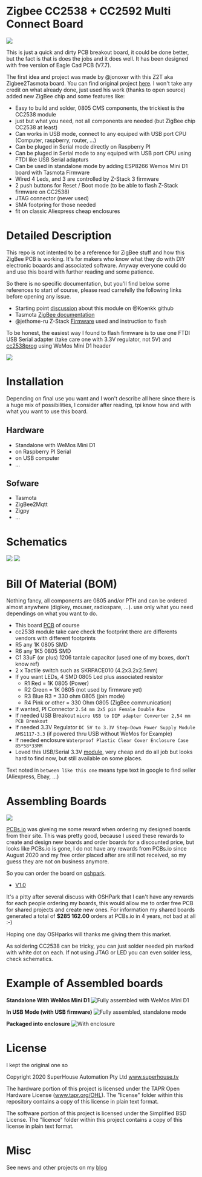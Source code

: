 Zigbee CC2538 + CC2592 Multi Connect Board
==========================================

<img src="https://github.com/hallard/cc2538-multi-connect/blob/main/pictures/cc2538-boards.png">

This is just a quick and dirty PCB breakout board, it could be done better, but the fact is that is does the jobs and it does well. It has been designed with free version of Eagle Cad PCB (V7.7).

The first idea and project was made by @jonoxer with this Z2T aka Zigbee2Tasmota board. You can find original project [here](https://github.com/SuperHouse/Z2T). I won't take any credit on what already done, just used his work (thanks to open source) added new ZigBee chip and some features like:

- Easy to build and solder, 0805 CMS components, the trickiest is the CC2538 module
- just but what you need, not all components are needed (but ZigBee chip CC2538 at least)
- Can works in USB mode, connect to any equiped with USB port CPU (Computer, raspberry, router, ...)
- Can be pluged in Serial mode directly on Raspberry PI
- Can be pluged in Serial mode to any equiped with USB port CPU using FTDI like USB Serial adapturs
- Can be used in standalone mode by adding ESP8266 Wemos Mini D1 board with Tasmota Firmware
- Wired 4 Leds, and 3 are controlled by Z-Stack 3 firmware
- 2 push buttons for Reset / Boot mode (to be able to flash Z-Stack firmware on CC2538)
- JTAG connector (never used)
- SMA footpring for those needed 
- fit on classic Aliexpress cheap enclosures


Detailed Description
====================

This repo is not intented to be a reference for ZigBee stuff and how this ZigBee PCB is working. It's for makers who know what they do with DIY electronic boaards and associated software. Anyway everyone could do and use this board with further reading and some patience.

So there is no specific documentation, but you'll find below some references to start of course, please read carrefelly the following links before opening any issue.

- Starting point [discussion](https://github.com/Koenkk/zigbee2mqtt/discussions/1568) about this module on @Koenkk github
- Tasmota [ZigBee documentation](https://tasmota.github.io/docs/CC2530/)
- @jethome-ru Z-Stack [Firmware](https://github.com/jethome-ru/zigbee-firmware/tree/master/ti/coordinator/cc2538_cc2592) used and instruction to flash

To be honest, the easiest way I found to flash firmware is to use one FTDI USB Serial adapter (take care one with 3.3V regulator, not 5V) and [cc2538prog](https://github.com/1248/cc2538-prog) using WeMos Mini D1 header

<img src="https://github.com/hallard/cc2538-multi-connect/blob/main/pictures/cc2538-flash.png">

Installation
============

Depending on final use you want and I won't describe all here since there is a huge mix of possibilities, I consider after reading, tpi know how and with what you want to use this board.

## Hardware 

- Standalone with WeMos Mini D1
- on Raspberry PI Serial
- on USB computer
- ...

## Sofware

- Tasmota
- ZigBee2Mqtt
- Zigpy
- ...

Schematics
==========

<img src="https://github.com/hallard/cc2538-multi-connect/blob/main/pictures/cc2538-multi-connect-sch.png">

<img src="https://github.com/hallard/cc2538-multi-connect/blob/main/pictures/cc2538-multi-connect-sch.png">


Bill Of Material (BOM)
======================

Nothing fancy, all components are 0805 and/or PTH and can be ordered almost anywhere (digikey, mouser, radiospare, ...). 
use only what you need dependings on what you want to do. 


- This board [PCB](https://oshpark.com/shared_projects/3h5YvEEm) of course 
- cc2538 module take care check the footprint there are differents vendors with different footprints
- R5 any 1K 0805 SMD
- R6 any 1K5 0805 SMD
- C1 33uF (or plus) 1206 tantale capacitor (used one of my boxes, don't know ref)
- 2 x Tactile switch such as SKRPACE010 (4.2x3.2x2.5mm)
- If you want LEDs, 4 SMD 0805 Led plus associated resistor
  - R1 Red = 1K 0805 (Power)
  - R2 Green = 1K 0805 (not used by firmware yet)
  - R3 Blue R3 = 330 ohm 0805 (join mode)
  - R4 Pink or other = 330 Ohm 0805 (ZigBee communication)
- If wanted, PI Connector `2.54 mm 2x5 pin Female Double Row`
- If needed USB Breakout `micro USB to DIP adapter Converter 2,54 mm PCB Breakout`
- If needed 3.3V Regulator `DC 5V to 3.3V Step-Down Power Supply Module AMS1117-3.3` (if powered thru USB without WeMos for Example)
- If needed enclosure `Waterproof Plastic Clear Cover Enclosure Case 85*58*33MM`
- Loved this USB/Serial 3.3V [module](https://aliexpress.com/item/32664922086.html), very cheap and do all job but looks hard to find now, but still available on some places.

Text noted in `between like this one` means type text in google to find seller (Aliexpress, Ebay, ...)

Assembling Boards 
=================

<img src="https://github.com/hallard/cc2538-multi-connect/blob/main/pictures/cc2538-boards.png">

[PCBs.io](https://www.pcbs.io/) was giveing me some reward when ordering my designed boards from their site. This was pretty good, because I useed these rewards to create and design new boards and order boards for a discounted price, but looks like PCBs.io is gone, I do not have any rewards from PCBs.io since August 2020 and my free order placed after are still not received, so my guess they are not on business anymore.

So you can order the board on [oshpark](https://oshpark.com). 

- [V1.0](https://oshpark.com/shared_projects/3h5YvEEm) 

It's a pitty after several discuss with OSHPark that I can't have any rewards for each people ordering my boards, this would allow me to order free PCB for shared projects and create new ones. For information my shared boards generated a total of **$285 162.00** orders at PCBs.io in 4 years, not bad at all :-)

Hoping one day OSHparks will thanks me giving them this market. 

As soldering CC2538 can be tricky, you can just solder needed pin marked with white dot on each. If not using JTAG or LED you can even solder less, check schematics.

Example of Assembled boards 
===========================


**Standalone With WeMos Mini D1**
<img src="https://github.com/hallard/cc2538-multi-connect/blob/main/pictures/cc2538-wemos.jpg" alt="Fully assembled with WeMos Mini D1">

**In USB Mode (with USB firmware)**
<img src="https://github.com/hallard/cc2538-multi-connect/blob/main/pictures/cc2538-usb.jpg" alt="Fully assembled, standalone mode">

**Packaged into enclosure**
<img src="https://github.com/hallard/cc2538-multi-connect/blob/main/pictures/cc2538-enclosure.png" alt="With enclosure">

License
=======

I kept the original one so

Copyright 2020 SuperHouse Automation Pty Ltd www.superhouse.tv

The hardware portion of this project is licensed under the TAPR Open Hardware License (www.tapr.org/OHL). The "license" folder within this repository contains a copy of this license in plain text format.

The software portion of this project is licensed under the Simplified BSD License. The "licence" folder within this project contains a copy of this license in plain text format.

Misc
====

See news and other projects on my [blog][1] 
 
[1]: https://hallard.me
